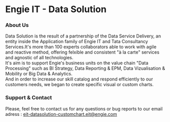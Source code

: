 # Engie IT - Data Solution

### About Us

  Data Solution is the result of a partnership of the Data Service Delivery, an entity inside the Application family of Engie IT and Tata Consultancy Services.It's more than 100 experts collaborators able to work with agile and reactive method, offering felxible and consistent "à la carte" services and agnostic of all technologies.  
  It's aim is to support Engie's business units on the value chain "Data Processing" such as BI Strategy, Data Reporting & EPM, Data Vizualisation & Mobility or Big Data & Analytics.  
  And in order to increase our skill catalog and respond efficiently to our customers needs, we began to create specific visual or custom charts.

### Support & Contact

Please, feel free to contact us for any questions or bug reports to our email adress : eit-datasolution-customchart.eit@engie.com
